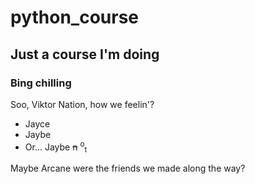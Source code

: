 # python_course

## Just a course I'm doing

### Bing chilling

Soo, Viktor Nation, how we feelin'?

- Jayce
- Jaybe
- Or... Jaybe ~~n~~ <sup>o</sup><sub>t</sub>


Maybe Arcane were the friends we made along the way?

